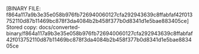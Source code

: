 [BINARY FILE: f864a117a9b3e35e058b976fb726940060127cfa292943639c8ffabfaf42f013752110d87b11469bc878f3da4084b2b458f377b0d8341d1e5bae883405ce]
Stored copy: docs/converted-binary/f864a117a9b3e35e058b976fb726940060127cfa292943639c8ffabfaf42f013752110d87b11469bc878f3da4084b2b458f377b0d8341d1e5bae883405ce

